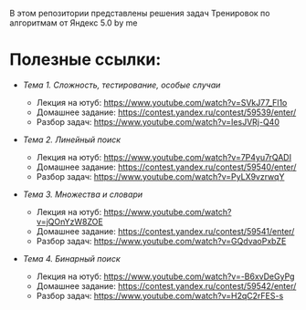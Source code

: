 В этом репозитории представлены решения задач Тренировок по алгоритмам от Яндекс 5.0 by me
# Полезные ссылки:
- _Тема 1. Сложность, тестирование, особые случаи_
    - Лекция на ютуб: https://www.youtube.com/watch?v=SVkJ77_Fl1o
    - Домашнее задание: https://contest.yandex.ru/contest/59539/enter/
    - Разбор задач: https://www.youtube.com/watch?v=IesJVRj-Q40


- _Тема 2. Линейный поиск_
    - Лекция на ютуб: https://www.youtube.com/watch?v=7P4yu7rQADI
    - Домашнее задание: https://contest.yandex.ru/contest/59540/enter/
    - Разбор задач: https://www.youtube.com/watch?v=PyLX9vzrwqY   


- _Тема 3. Множества и словари_
    - Лекция на ютуб: https://www.youtube.com/watch?v=jQOnYzW8ZOE
    - Домашнее задание: https://contest.yandex.ru/contest/59541/enter/
    - Разбор задач: https://www.youtube.com/watch?v=GQdvaoPxbZE  


- _Тема 4. Бинарный поиск_
    - Лекция на ютуб: https://www.youtube.com/watch?v=-B6xvDeGyPg
    - Домашнее задание: https://contest.yandex.ru/contest/59542/enter/
    - Разбор задач: https://www.youtube.com/watch?v=H2qC2rFES-s